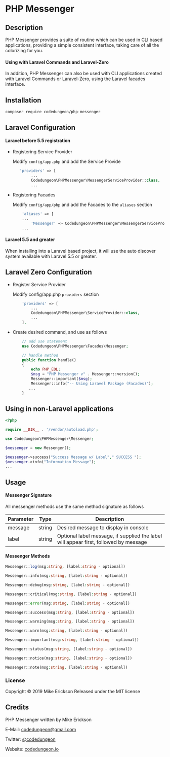 # PHP Messenger

## Description

PHP Messenger provides a suite of routine which can be used in CLI based applications, providing a simple consistent interface, taking care of all the colorizing for you.

#### Using with Laravel Commands and Laravel-Zero
In addition, PHP Messenger can also be used with CLI applications created with Laravel Commands or Laravel-Zero, using the Laravel facades interface.

## Installation

```bash
composer require codedungeon/php-messenger
```

## Laravel Configuration

#### Laravel before 5.5 registration

- Registering Service Provider

	Modify `config/app.php` and add the Service Provide
	
	```php
	   'providers' => [
            ...
			Codedungeon\PHPMessenger\MessengerServiceProvider::class,
			...
	```
	
- Registering Facades

	Modify `config/app/php` and add the Facades to the `aliases` section
	
	```php
	    'aliases' => [
    	...
            'Messenger' => Codedungeon\PHPMessenger\MessengerServiceProvider::class,
		...
	```

#### Laravel 5.5 and greater
When installing into a Laravel based project, it will use the auto discover system available with Laravel 5.5 or greater.

## Laravel Zero Configuration

- Register Service Provider

	Modify config/app.php `providers` section
	
	```php
		'providers' => [
			...
			Codedungeon\PHPMessenger\ServiceProvider::class,
			...
		],
	```
- Create desired command, and use as follows

	```php
		// add use statement
		use Codedungeon\PHPMessenger\Facades\Messenger;

		// handle method
		public function handle()
		{
			echo PHP_EOL;
			$msg = "PHP Messenger v" . Messenger::version();
			Messenger::important($msg);
			Messenger::info("-- Using Laravel Package (Facades)");
		   ...
		}
	```

## Using in non-Laravel applications

```php
<?php

require __DIR__ . '/vendor/autoload.php';

use Codedungeon\PHPMessenger\Messenger;

$messenger = new Messenger();

$messenger->success("Success Message w/ Label"," SUCCESS ");
$messenger->info("Information Message");
...

```


## Usage

#### Messenger Signature

All messenger methods use the same method signature as follows

| Parameter | Type   | Description                                                                          |
|-----------|--------|--------------------------------------------------------------------------------------|
| message   | string | Desired message to display in console                                                |
| label     | string | Optional label message, if supplied the label will appear first, followed by message |


#### Messenger Methods

```php
Messenger::log(msg:string, [label:string - optional])

Messenger::info(msg:string, [label:string - optional])

Messenger::debug(msg:string, [label:string - optional])

Messenger::critical(msg:string, [label:string - optional])

Messenger::error(msg:string, [label:string - optional])

Messenger::success(msg:string, [label:string - optional])

Messenger::warning(msg:string, [label:string - optional])

Messenger::warn(msg:string, [label:string - optional])

Messenger::important(msg:string, [label:string - optional])

Messenger::status(msg:string, [label:string - optional])

Messenger::notice(msg:string, [label:string - optional])

Messenger::note(msg:string, [label:string - optional])
```

### License

Copyright &copy; 2019 Mike Erickson
Released under the MIT license

## Credits

PHP Messenger written by Mike Erickson

E-Mail: [codedungeon@gmail.com](mailto:codedungeon@gmail.com)

Twitter: [@codedungeon](http://twitter.com/codedungeon)

Website: [codedungeon.io](http://codedungeon.io)